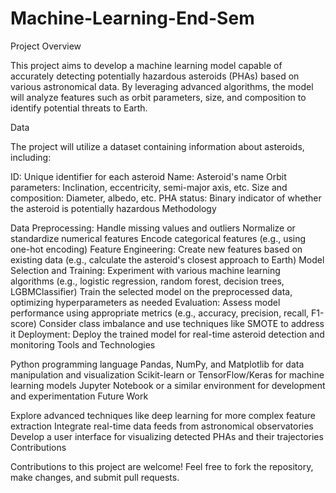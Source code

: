 # Machine-Learning-End-Sem
Project Overview

This project aims to develop a machine learning model capable of accurately detecting potentially hazardous asteroids (PHAs) based on various astronomical data. By leveraging advanced algorithms, the model will analyze features such as orbit parameters, size, and composition to identify potential threats to Earth.

Data

The project will utilize a dataset containing information about asteroids, including:

ID: Unique identifier for each asteroid
Name: Asteroid's name
Orbit parameters: Inclination, eccentricity, semi-major axis, etc.
Size and composition: Diameter, albedo, etc.
PHA status: Binary indicator of whether the asteroid is potentially hazardous
Methodology

Data Preprocessing:
Handle missing values and outliers
Normalize or standardize numerical features
Encode categorical features (e.g., using one-hot encoding)
Feature Engineering:
Create new features based on existing data (e.g., calculate the asteroid's closest approach to Earth)
Model Selection and Training:
Experiment with various machine learning algorithms (e.g., logistic regression, random forest, decision trees, LGBMClassifier)
Train the selected model on the preprocessed data, optimizing hyperparameters as needed
Evaluation:
Assess model performance using appropriate metrics (e.g., accuracy, precision, recall, F1-score)
Consider class imbalance and use techniques like SMOTE to address it
Deployment:
Deploy the trained model for real-time asteroid detection and monitoring
Tools and Technologies

Python programming language
Pandas, NumPy, and Matplotlib for data manipulation and visualization
Scikit-learn or TensorFlow/Keras for machine learning models
Jupyter Notebook or a similar environment for development and experimentation
Future Work

Explore advanced techniques like deep learning for more complex feature extraction
Integrate real-time data feeds from astronomical observatories
Develop a user interface for visualizing detected PHAs and their trajectories
Contributions

Contributions to this project are welcome! Feel free to fork the repository, make changes, and submit pull requests.

   



